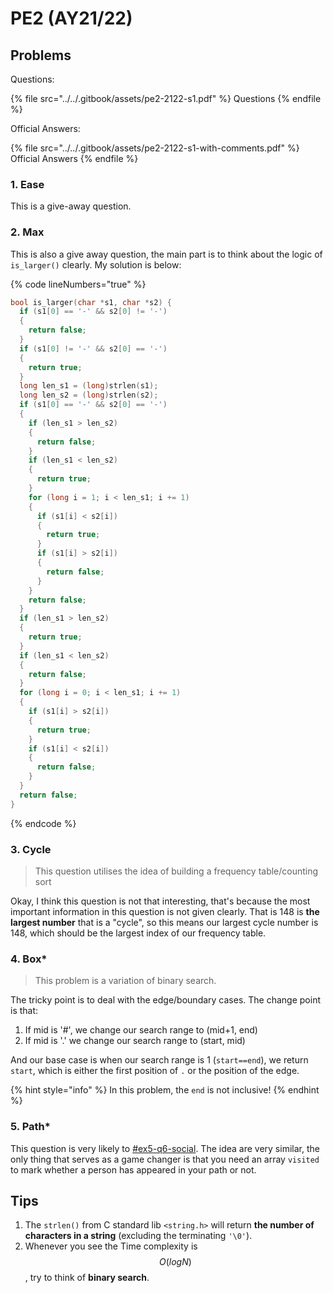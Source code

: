 # PE2 (AY21/22)

## Problems

Questions:

{% file src="../../.gitbook/assets/pe2-2122-s1.pdf" %}
Questions
{% endfile %}

Official Answers:

{% file src="../../.gitbook/assets/pe2-2122-s1-with-comments.pdf" %}
Official Answers
{% endfile %}

### 1. Ease

This is a give-away question.

### 2. Max

This is also a give away question, the main part is to think about the logic of `is_larger()` clearly. My solution is below:

{% code lineNumbers="true" %}
```c
bool is_larger(char *s1, char *s2) {
  if (s1[0] == '-' && s2[0] != '-')
  {
    return false;
  }
  if (s1[0] != '-' && s2[0] == '-')
  {
    return true;
  }
  long len_s1 = (long)strlen(s1);
  long len_s2 = (long)strlen(s2);
  if (s1[0] == '-' && s2[0] == '-')
  {
    if (len_s1 > len_s2)
    {
      return false;
    }
    if (len_s1 < len_s2)
    {
      return true;
    }
    for (long i = 1; i < len_s1; i += 1)
    {
      if (s1[i] < s2[i])
      {
        return true;
      }
      if (s1[i] > s2[i])
      {
        return false;
      }
    }
    return false;
  }
  if (len_s1 > len_s2)
  {
    return true;
  }
  if (len_s1 < len_s2)
  {
    return false;
  }
  for (long i = 0; i < len_s1; i += 1)
  { 
    if (s1[i] > s2[i])
    {
      return true;
    }
    if (s1[i] < s2[i])
    {
      return false;
    }
  }
  return false;
}
```
{% endcode %}

### 3. Cycle

> This question utilises the idea of building a frequency table/counting sort

Okay, I think this question is not that interesting, that's because the most important information in this question is not given clearly. That is 148 is **the largest number** that is a "cycle", so this means our largest cycle number is 148, which should be the largest index of our frequency table.

### 4. Box\*

> This problem is a variation of binary search.

The tricky point is to deal with the edge/boundary cases. The change point is that:

1. If mid is '#', we change our search range to (mid+1, end)
2. If mid is '.' we change our search range to (start, mid)

And our base case is when our search range is 1 (`start==end`), we return `start`, which is either the first position of `.` or the position of the edge.

{% hint style="info" %}
In this problem, the `end` is not inclusive!
{% endhint %}

### 5. Path\*

This question is very likely to [#ex5-q6-social](../pe1-review/#ex5-q6-social "mention"). The idea are very similar, the only thing that serves as a game changer is that you need an array `visited` to mark whether a person has appeared in your path or not.

## Tips

1. The `strlen()` from C standard lib `<string.h>` will return **the number of characters in a string** (excluding the terminating `'\0'`).
2. Whenever you see the Time complexity is $$O(logN)$$, try to think of **binary search**.
